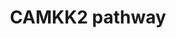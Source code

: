 ---
annotations:
- id: DOID:162
  parent: disease of cellular proliferation
  type: Disease Ontology
  value: cancer
- id: PW:0001140
  parent: regulatory pathway
  type: Pathway Ontology
  value: calcium/calcium-mediated signaling pathway
authors:
- Keshav
- DeSl
- Rex D A B
- Egonw
- Khanspers
- Fehrhart
- Eweitz
description: CaMKK2 is a 66â€“68-kDa serine kinase, consists of unique N- and C-terminal
  domains and a central Ser/Thr-directed kinase domain that is followed by a regulatory
  domain composed of overlapping autoinhibitory and CaM-binding regions (PMID:9335539).
  CAMKK2 is activated once calmodulin (CALM1) binds with CAAMKK2. The most well-characterized
  substrates of CaMKK2 are CaMKI, CaMKIV and AMPKÎ±. CaMKK2 phosphorylates CaMKIV,
  CaMKI and AMPKÎ± on activation loop Thr residues (Thr-200, Thr-177 and Thr-172,
  respectively), which increases their kinase activities (PMID:9822657). CaMKK2 is
  present in many areas of the brain, including the olfactory bulb, hippocampus, dentate
  gyrus, amygdala, hypothalamus, and cerebellum (PMID:9822657, 12654522). The creation
  of this pathway is described in [https://pubmed.ncbi.nlm.nih.gov/33136287/ Najar
  et al].
last-edited: 2022-02-26
ndex: 0fa372aa-8b70-11eb-9e72-0ac135e8bacf
organisms:
- Homo sapiens
redirect_from:
- /index.php/Pathway:WP4874
- /instance/WP4874
revision: null
schema-jsonld:
- '@context': https://schema.org/
  '@id': https://wikipathways.github.io/pathways/WP4874.html
  '@type': Dataset
  creator:
    '@type': Organization
    name: WikiPathways
  description: CaMKK2 is a 66â€“68-kDa serine kinase, consists of unique N- and C-terminal
    domains and a central Ser/Thr-directed kinase domain that is followed by a regulatory
    domain composed of overlapping autoinhibitory and CaM-binding regions (PMID:9335539).
    CAMKK2 is activated once calmodulin (CALM1) binds with CAAMKK2. The most well-characterized
    substrates of CaMKK2 are CaMKI, CaMKIV and AMPKÎ±. CaMKK2 phosphorylates CaMKIV,
    CaMKI and AMPKÎ± on activation loop Thr residues (Thr-200, Thr-177 and Thr-172,
    respectively), which increases their kinase activities (PMID:9822657). CaMKK2
    is present in many areas of the brain, including the olfactory bulb, hippocampus,
    dentate gyrus, amygdala, hypothalamus, and cerebellum (PMID:9822657, 12654522).
    The creation of this pathway is described in [https://pubmed.ncbi.nlm.nih.gov/33136287/
    Najar et al].
  keywords:
  - ''
  - ABCA1
  - ACACA
  - AHSP
  - AKT
  - AQP1
  - ARHGEF7
  - ASNS
  - ATP10D
  - ATP1B2
  - Adropin
  - Apigenin
  - Betulinic acid
  - Bupivacaine
  - CALM1
  - CAMK1
  - CAMK4
  - CAMKK2
  - CAR1
  - CCL5
  - CCND1
  - CCND2
  - CCNE1
  - CCR9
  - CD28
  - CDC25A
  - CDH1
  - CHRM3
  - CPOX
  - CREB1
  - CRTC2
  - CTSE
  - CXCL11
  - CYB5R3
  - Ca2+
  - Caulerpin
  - DRP1
  - EIF4EBP1
  - EP300
  - EPOR
  - ERMAP
  - Estrogen
  - Eugenol
  - FAM132a
  - FAM20C
  - FASN
  - FIS1
  - FOXO3A
  - GALNT9
  - GATM
  - GCK
  - 'GDH1 '
  - GIT1
  - Glyceollin
  - HDCA4
  - HFE
  - HIF1A
  - HK1
  - HK2
  - HMBS
  - HMOX1
  - Homocysteine sulfinic acid
  - Hydrogen sulphide
  - Hypoxia
  - ICAM1
  - IFI44L
  - IL15
  - INN
  - IRGC
  - IRS-1
  - Isorhamnetin
  - KDR
  - KEAP1
  - KLF1
  - Laminar shear stress
  - MAF
  - MAMDC2
  - MAP1LC3A
  - MAP1LC3B
  - MAPK1
  - 'MAPK14 '
  - MAPK3
  - MID1
  - MS4A3
  - MT1
  - MTOR
  - MX2
  - Metabolites
  - NEDD4L
  - NFATC2
  - NLRP1
  - NOS1
  - 'NOS3 '
  - NRF2
  - OASL
  - Oxytocin
  - 'PAK1 '
  - PARP1
  - PCK2
  - PFKFB2
  - PFKFB3
  - PLAC8
  - PPAP2A
  - PRKAA2
  - PRKCA
  - Poly unsaturated fatty acids
  - Protein
  - Pulsed electric field
  - Quercetin
  - RAC1
  - RASGRP1
  - RELA
  - RHAG
  - RHD
  - RPS6
  - RPS6KB1
  - RPTOR
  - Ramipril
  - S100A8
  - SELL
  - SFI1
  - 'SIRT1 '
  - SLC25A21
  - SLC2A1
  - SLC2A4
  - SLC38A5
  - SLCO3A1
  - SMC1
  - SPINT1
  - SPIRE1
  - SQSTM1
  - SREBF1
  - STIM1
  - 'TBC1D4 '
  - TBXT
  - TMEM176B
  - TNF
  - TREM3
  - TRPV4
  - TSC1
  - TSC2
  - TSPAN33
  - TSPAN8
  - Theasinensins
  - ULK1
  - VCAM1
  - WDR35
  - WFS1
  - Withdrawal of essential amino acids
  license: CC0
  name: CAMKK2 pathway
seo: CreativeWork
title: CAMKK2 pathway
wpid: WP4874
---